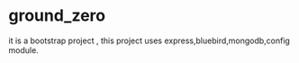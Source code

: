 # ground_zero
it is a bootstrap project ,
this project uses express,bluebird,mongodb,config module.

